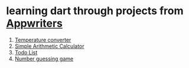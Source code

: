 # learning dart through projects from [Appwriters](https://www.appwriters.dev/projects/dart)
1. [Temperature converter](./temperatureConverter/)
2. [Simple Arithmetic Calculator](./calculator/)
3. [Todo List](./todoList/)
4. [Number guessing game](./numberGuessingGame/)